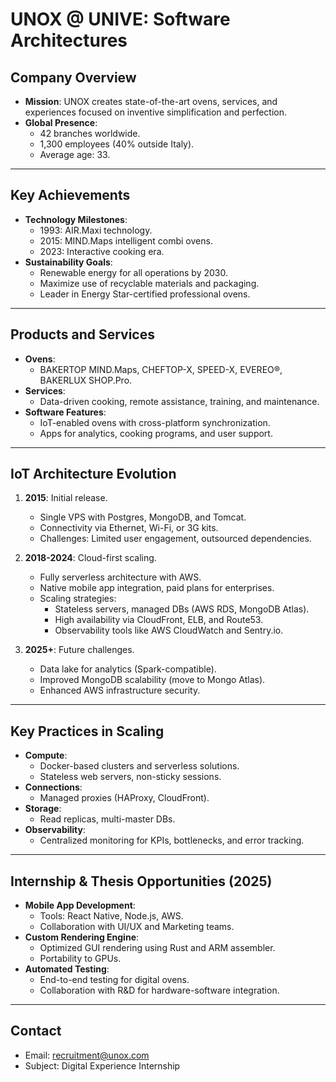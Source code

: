 # UNOX @ UNIVE: Software Architectures

## Company Overview
- **Mission**: UNOX creates state-of-the-art ovens, services, and experiences focused on inventive simplification and perfection.
- **Global Presence**:
  - 42 branches worldwide.
  - 1,300 employees (40% outside Italy).
  - Average age: 33.

---

## Key Achievements
- **Technology Milestones**:
  - 1993: AIR.Maxi technology.
  - 2015: MIND.Maps intelligent combi ovens.
  - 2023: Interactive cooking era.
- **Sustainability Goals**:
  - Renewable energy for all operations by 2030.
  - Maximize use of recyclable materials and packaging.
  - Leader in Energy Star-certified professional ovens.

---

## Products and Services
- **Ovens**:
  - BAKERTOP MIND.Maps, CHEFTOP-X, SPEED-X, EVEREO®, BAKERLUX SHOP.Pro.
- **Services**:
  - Data-driven cooking, remote assistance, training, and maintenance.
- **Software Features**:
  - IoT-enabled ovens with cross-platform synchronization.
  - Apps for analytics, cooking programs, and user support.

---

## IoT Architecture Evolution
1. **2015**: Initial release.
   - Single VPS with Postgres, MongoDB, and Tomcat.
   - Connectivity via Ethernet, Wi-Fi, or 3G kits.
   - Challenges: Limited user engagement, outsourced dependencies.

2. **2018-2024**: Cloud-first scaling.
   - Fully serverless architecture with AWS.
   - Native mobile app integration, paid plans for enterprises.
   - Scaling strategies:
     - Stateless servers, managed DBs (AWS RDS, MongoDB Atlas).
     - High availability via CloudFront, ELB, and Route53.
     - Observability tools like AWS CloudWatch and Sentry.io.

3. **2025+**: Future challenges.
   - Data lake for analytics (Spark-compatible).
   - Improved MongoDB scalability (move to Mongo Atlas).
   - Enhanced AWS infrastructure security.

---

## Key Practices in Scaling
- **Compute**:
  - Docker-based clusters and serverless solutions.
  - Stateless web servers, non-sticky sessions.
- **Connections**:
  - Managed proxies (HAProxy, CloudFront).
- **Storage**:
  - Read replicas, multi-master DBs.
- **Observability**:
  - Centralized monitoring for KPIs, bottlenecks, and error tracking.

---

## Internship & Thesis Opportunities (2025)
- **Mobile App Development**:
  - Tools: React Native, Node.js, AWS.
  - Collaboration with UI/UX and Marketing teams.
- **Custom Rendering Engine**:
  - Optimized GUI rendering using Rust and ARM assembler.
  - Portability to GPUs.
- **Automated Testing**:
  - End-to-end testing for digital ovens.
  - Collaboration with R&D for hardware-software integration.

---

## Contact
- Email: [recruitment@unox.com](mailto:recruitment@unox.com)
- Subject: Digital Experience Internship
